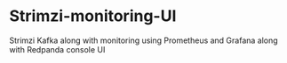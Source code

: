 # Strimzi-monitoring-UI
Strimzi Kafka along with monitoring using Prometheus and Grafana along with Redpanda console UI
